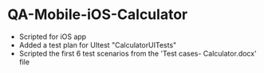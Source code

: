 # QA-Mobile-iOS-Calculator
- Scripted for iOS app
- Added a test plan for UItest "CalculatorUITests"
- Scripted the first 6 test scenarios from the 'Test cases- Calculator.docx' file

